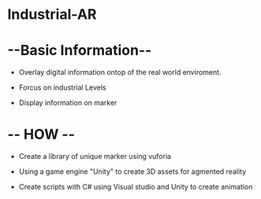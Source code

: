 # Industrial-AR

# --Basic Information--
+ Overlay digital information ontop of the real world enviroment. 

+ Forcus on industrial Levels

+ Display information on marker


# -- HOW --
+ Create a library of unique marker using vuforia

+ Using a game engine "Unity" to create 3D assets for agmented reality

+ Create scripts with C# using Visual studio and Unity to create animation
